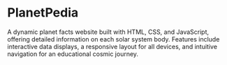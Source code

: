 # PlanetPedia
A dynamic planet facts website built with HTML, CSS, and JavaScript, offering detailed information on each solar system body. Features include interactive data displays, a responsive layout for all devices, and intuitive navigation for an educational cosmic journey.

